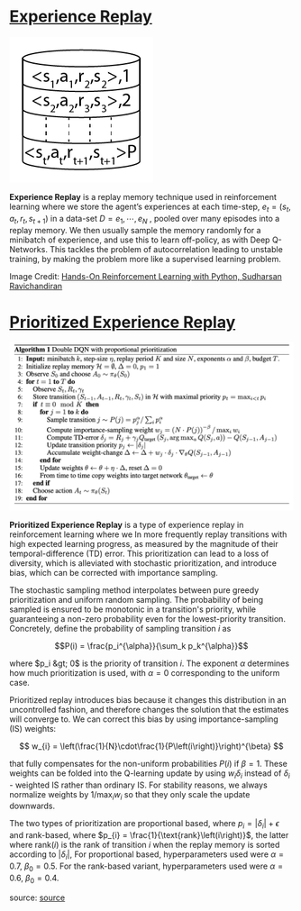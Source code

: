 # [Experience Replay](https://paperswithcode.com/method/experience-replay)
![](./img/b6cdb8f5-ea3a-4cca-9331-f951c984d63a_MBK7MUl.png)

**Experience Replay** is a replay memory technique used in reinforcement learning where we store the agent’s experiences at each time-step, $e_{t} = \left(s_{t}, a_{t}, r_{t}, s_{t+1}\right)$ in a data-set $D = e_{1}, \cdots, e_{N}$ , pooled over many episodes into a replay memory. We then usually sample the memory randomly for a minibatch of experience, and use this to learn off-policy, as with Deep Q-Networks. This tackles the problem of autocorrelation leading to unstable training, by making the problem more like a supervised learning problem.

Image Credit: [Hands-On Reinforcement Learning with Python, Sudharsan Ravichandiran](https://subscription.packtpub.com/book/big_data_and_business_intelligence/9781788836524)

# [Prioritized Experience Replay](https://paperswithcode.com/method/prioritized-experience-replay)
![](./img/Screen_Shot_2020-06-03_at_2.37.00_PM_30SiARt.png)

**Prioritized Experience Replay** is a type of experience replay in reinforcement learning where we In more frequently replay transitions with high expected learning progress, as measured by the magnitude of their temporal-difference (TD) error. This prioritization can lead to a loss of diversity, which is alleviated with stochastic prioritization, and introduce bias, which can be corrected with importance sampling.

The stochastic sampling method interpolates between pure greedy prioritization and uniform random sampling. The probability of being sampled is ensured to be monotonic in a transition's priority,  while guaranteeing a non-zero probability even for the lowest-priority transition. Concretely, define the probability of sampling transition $i$ as

$$P(i) = \frac{p_i^{\alpha}}{\sum_k p_k^{\alpha}}$$

where $p_i &gt; 0$ is the priority of transition $i$. The exponent $\alpha$ determines how much prioritization is used, with $\alpha=0$ corresponding to the uniform case.

Prioritized replay introduces bias because it changes this distribution in an uncontrolled fashion, and therefore changes the solution that the estimates will converge to. We can correct this bias by using
importance-sampling (IS) weights:

$$ w_{i} = \left(\frac{1}{N}\cdot\frac{1}{P\left(i\right)}\right)^{\beta} $$

that fully compensates for the non-uniform probabilities $P\left(i\right)$ if $\beta = 1$. These weights can be folded into the Q-learning update by using $w_{i}\delta_{i}$ instead of $\delta_{i}$ - weighted IS rather than ordinary IS. For stability reasons, we always normalize weights by $1/\max_{i}w_{i}$ so
that they only scale the update downwards.

The two types of prioritization are proportional based, where $p_{i} = |\delta_{i}| + \epsilon$ and rank-based, where $p_{i} = \frac{1}{\text{rank}\left(i\right)}$, the latter where $\text{rank}\left(i\right)$ is the rank of transition $i$ when the replay memory is sorted according to |$\delta_{i}$|, For proportional based, hyperparameters used were $\alpha = 0.7$, $\beta_{0} = 0.5$. For the rank-based variant, hyperparameters used were $\alpha = 0.6$, $\beta_{0} = 0.4$.

source: [source](http://arxiv.org/abs/1511.05952v4)
